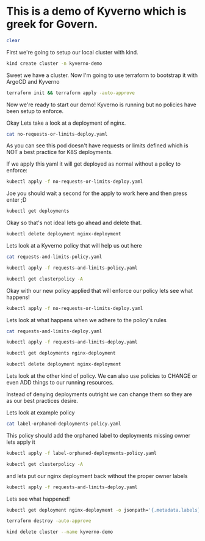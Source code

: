 # This is a demo of Kyverno which is greek for Govern. 
```bash
clear
```
<!-- @SHOW -->
First we're going to setup our local cluster with kind. 

```bash
kind create cluster -n kyverno-demo
```
<!-- @nowaitbefore -->
Sweet we have a cluster. Now I'm going to use terraform to bootstrap it with ArgoCD and Kyverno
<!-- @noshow -->
```bash
terraform init && terraform apply -auto-approve
```
<!-- @SHOW -->
<!-- @wait_clear -->
Now we're ready to start our demo!
Kyverno is running but no policies have been setup to enforce. 

Okay Lets take a look at a deployment of nginx. 

```bash
cat no-requests-or-limits-deploy.yaml
```

As you can see this pod doesn't have requests or limits defined
which is NOT a best practice for K8S deployments. 

If we apply this yaml it will get deployed as normal without a policy to enforce:

```bash
kubectl apply -f no-requests-or-limits-deploy.yaml
```

Joe you should wait a  second for the apply to work here and then press enter ;D 

```bash
kubectl get deployments
```

Okay so that's not ideal lets go ahead and delete that. 

```bash
kubectl delete deployment nginx-deployment
```

<!-- @wait_clear -->

Lets look at a Kyverno policy that will help us out here

```bash
cat requests-and-limits-policy.yaml
```

```bash
kubectl apply -f requests-and-limits-policy.yaml
```

```bash
kubectl get clusterpolicy -A
``` 

Okay with our new policy applied that will enforce our policy lets see what happens!

```bash
kubectl apply -f no-requests-or-limits-deploy.yaml
```

<!-- @wait_clear -->   

Lets look at what happens when we adhere to the policy's rules

```bash
cat requests-and-limits-deploy.yaml
```

```bash
kubectl apply -f requests-and-limits-deploy.yaml
```

```bash
kubectl get deployments nginx-deployment
```

<!-- @noshow -->
```bash
kubectl delete deployment nginx-deployment
```

<!-- @SHOW -->
<!-- @wait_clear -->

Lets look at the other kind of policy. We can also use policies to CHANGE or even ADD things to our running resources. 

Instead of denying deployments outright we can change them so they are 
as our best practices desire. 

Lets look at example policy

```bash
cat label-orphaned-deployments-policy.yaml
```

This policy should add the orphaned label to deployments missing owner lets apply it

```bash
kubectl apply -f label-orphaned-deployments-policy.yaml
```
```bash
kubectl get clusterpolicy -A
```
and lets put our nginx deployment back without the proper owner labels

```bash
kubectl apply -f requests-and-limits-deploy.yaml
```

Lets see what happened!

```bash
kubectl get deployment nginx-deployment -o jsonpath='{.metadata.labels}'
```
<!-- @wait -->
<!-- @HIDE -->

```bash
terraform destroy -auto-approve
```
<!-- @nowaitbefore -->
```bash
kind delete cluster --name kyverno-demo
```
